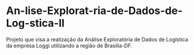 # An-lise-Explorat-ria-de-Dados-de-Log-stica-II
Projeto que visa a realização da Análise Exploratória de Dados de Logística da empresa Loggi utilizando a região de Brasilia-DF.
